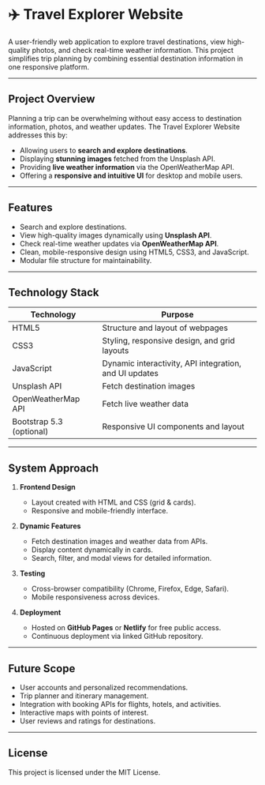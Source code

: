  # ✈️ Travel Explorer Website

A user-friendly web application to explore travel destinations, view high-quality photos, and check real-time weather information. This project simplifies trip planning by combining essential destination information in one responsive platform.

---

## **Project Overview**

Planning a trip can be overwhelming without easy access to destination information, photos, and weather updates. The Travel Explorer Website addresses this by:

- Allowing users to **search and explore destinations**.
- Displaying **stunning images** fetched from the Unsplash API.
- Providing **live weather information** via the OpenWeatherMap API.
- Offering a **responsive and intuitive UI** for desktop and mobile users.

---

## **Features**

- Search and explore destinations.
- View high-quality images dynamically using **Unsplash API**.
- Check real-time weather updates via **OpenWeatherMap API**.
- Clean, mobile-responsive design using HTML5, CSS3, and JavaScript.
- Modular file structure for maintainability.

---

## **Technology Stack**

| Technology | Purpose |
|------------|---------|
| HTML5      | Structure and layout of webpages |
| CSS3       | Styling, responsive design, and grid layouts |
| JavaScript | Dynamic interactivity, API integration, and UI updates |
| Unsplash API | Fetch destination images |
| OpenWeatherMap API | Fetch live weather data |
| Bootstrap 5.3 (optional) | Responsive UI components and layout |

---

## **System Approach**

1. **Frontend Design**  
   - Layout created with HTML and CSS (grid & cards).  
   - Responsive and mobile-friendly interface.

2. **Dynamic Features**  
   - Fetch destination images and weather data from APIs.  
   - Display content dynamically in cards.  
   - Search, filter, and modal views for detailed information.

3. **Testing**  
   - Cross-browser compatibility (Chrome, Firefox, Edge, Safari).  
   - Mobile responsiveness across devices.

4. **Deployment**  
   - Hosted on **GitHub Pages** or **Netlify** for free public access.  
   - Continuous deployment via linked GitHub repository.

---

## **Future Scope**

- User accounts and personalized recommendations.  
- Trip planner and itinerary management.  
- Integration with booking APIs for flights, hotels, and activities.  
- Interactive maps with points of interest.  
- User reviews and ratings for destinations.  

---

## **License**

This project is licensed under the MIT License.  

